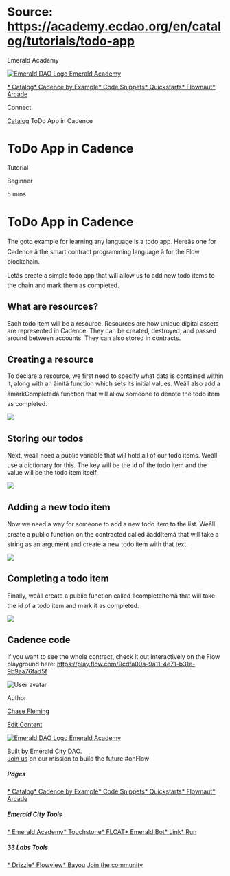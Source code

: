 # Source: https://academy.ecdao.org/en/catalog/tutorials/todo-app




















Emerald Academy


[![Emerald DAO Logo](/ea-logo.png)
Emerald Academy](/en/)

[* Catalog](/en/catalog)[* Cadence by Example](/en/cadence-by-example)[* Code Snippets](/en/snippets)[* Quickstarts](/en/quickstarts)[* Flownaut](https://flownaut.ecdao.org)[* Arcade](https://arcade.ecdao.org)

Connect



[Catalog](/en/catalog)
ToDo App in Cadence

# ToDo App in Cadence


Tutorial

Beginner

5 mins



# ToDo App in Cadence

The goto example for learning any language is a todo app. Hereâs one for Cadence â the smart contract programming language â for the Flow blockchain.

Letâs create a simple todo app that will allow us to add new todo items to the chain and mark them as completed.

## What are resources?

Each todo item will be a resource. Resources are how unique digital assets are represented in Cadence. They can be created, destroyed, and passed around between accounts. They can also stored in contracts.

## Creating a resource

To declare a resource, we first need to specify what data is contained within it, along with an âinitâ function which sets its initial values. Weâll also add a âmarkCompletedâ function that will allow someone to denote the todo item as completed.

![](https://pbs.twimg.com/media/F2o-fKZbkAA6ghT?format=jpg&name=large)
## Storing our todos

Next, weâll need a public variable that will hold all of our todo items. Weâll use a dictionary for this. The key will be the id of the todo item and the value will be the todo item itself.

![](https://pbs.twimg.com/media/F2o-iCsaUAIJ_lT?format=jpg&name=medium)
## Adding a new todo item

Now we need a way for someone to add a new todo item to the list. Weâll create a public function on the contracted called âaddItemâ that will take a string as an argument and create a new todo item with that text.

![](https://pbs.twimg.com/media/F2o-j6ubgAIIQCW?format=jpg&name=large)
## Completing a todo item

Finally, weâll create a public function called âcompleteItemâ that will take the id of a todo item and mark it as completed.

![](https://pbs.twimg.com/media/F2o-l4maUAAoDXF?format=jpg&name=medium)
## Cadence code

If you want to see the whole contract, check it out interactively on the Flow playground here: <https://play.flow.com/9cdfa00a-9a11-4e71-b31e-9b9aa76fad5f>


![User avatar](https://pbs.twimg.com/profile_images/1640120827135021056/0paOJYnu_400x400.jpg)

Author

[Chase Fleming](https://twitter.com/chasefleming)


[Edit Content](https://github.com/emerald-dao/emerald-academy-v2/tree/main/src/lib/content/tutorials/todo-app/en/readme.md)


[![Emerald DAO Logo](/ea-logo.png)
Emerald Academy](/en/)

Built by Emerald City DAO.  
[Join us](https://discord.gg/emerald-city-906264258189332541) on our mission to build the future #onFlow


##### Pages

[* Catalog](/en/catalog)[* Cadence by Example](/en/cadence-by-example)[* Code Snippets](/en/snippets)[* Quickstarts](/en/quickstarts)[* Flownaut](https://flownaut.ecdao.org)[* Arcade](https://arcade.ecdao.org)
##### Emerald City Tools

[* Emerald Academy](https://academy.ecdao.org/)[* Touchstone](https://touchstone.city/)[* FLOAT](https://floats.city/)[* Emerald Bot](https://bot.ecdao.org/)[* Link](https://link.ecdao.org/)[* Run](https://run.ecdao.org/)
##### 33 Labs Tools

[* Drizzle](https://drizzle33.app/)[* Flowview](https://flowview.app/)[* Bayou](https://bayou33.app/)
[Join the community](https://discord.gg/emerald-city-906264258189332541)



